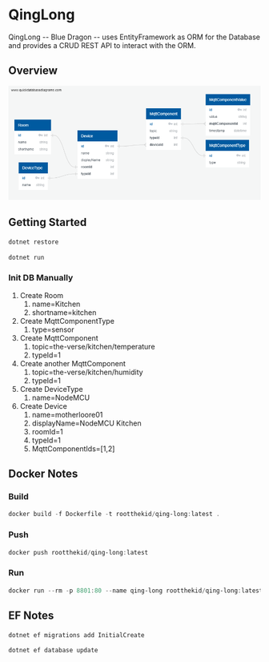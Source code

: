 # QingLong

QingLong -- Blue Dragon -- uses EntityFramework as ORM for the Database and provides a CRUD REST API to interact with the ORM.

## Overview

![DB Diagram](QuickDBD-qing-long.png "DB Diagram")

## Getting Started

```PowerShell
dotnet restore
```

```PowerShell
dotnet run
```

### Init DB Manually

1. Create Room
   1. name=Kitchen
   2. shortname=kitchen
2. Create MqttComponentType
   1. type=sensor
3. Create MqttComponent
   1. topic=the-verse/kitchen/temperature
   2. typeId=1
4. Create another MqttComponent
   1. topic=the-verse/kitchen/humidity
   2. typeId=1
5. Create DeviceType
   1. name=NodeMCU
6. Create Device
   1. name=motherloore01
   2. displayName=NodeMCU Kitchen
   3. roomId=1
   4. typeId=1
   5. MqttComponentIds=[1,2]

## Docker Notes

### Build

```PowerShell
docker build -f Dockerfile -t rootthekid/qing-long:latest .
```

### Push

```PowerShell
docker push rootthekid/qing-long:latest
```

### Run

```PowerShell
docker run --rm -p 8801:80 --name qing-long rootthekid/qing-long:latest
```

## EF Notes

```PowerShell
dotnet ef migrations add InitialCreate
```

```PowerShell
dotnet ef database update
```
